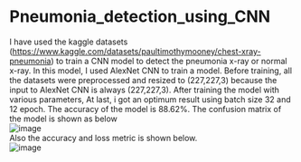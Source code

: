 # Pneumonia_detection_using_CNN
I have used the kaggle datasets (https://www.kaggle.com/datasets/paultimothymooney/chest-xray-pneumonia) to train a CNN model to detect the pneumonia x-ray or normal x-ray. In this model, I used AlexNet CNN to train a model. Before training, all the datasets were preprocessed and resized to (227,227,3) because the input to AlexNet CNN is always (227,227,3). After training the model with various parameters, At last, i got an optimum result using batch size 32 and 12 epoch. The accuracy of the model is 88.62%. The confusion matrix of the model is shown as below\
![image](https://github.com/sanjoggaihre/Pneumonia_detection_using_CNN/assets/43695490/44207089-e8ff-4a32-8d53-5f010f662bec)\
Also the accuracy and loss metric is shown below.\
![image](https://github.com/sanjoggaihre/Pneumonia_detection_using_CNN/assets/43695490/bab70507-e018-470e-ac22-a749829ecd04)
